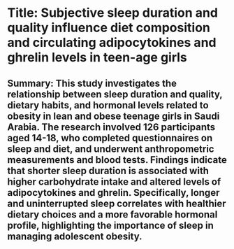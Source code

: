 # Title: Subjective sleep duration and quality influence diet composition and circulating adipocytokines and ghrelin levels in teen-age girls

## Summary: This study investigates the relationship between sleep duration and quality, dietary habits, and hormonal levels related to obesity in lean and obese teenage girls in Saudi Arabia. The research involved 126 participants aged 14-18, who completed questionnaires on sleep and diet, and underwent anthropometric measurements and blood tests. Findings indicate that shorter sleep duration is associated with higher carbohydrate intake and altered levels of adipocytokines and ghrelin. Specifically, longer and uninterrupted sleep correlates with healthier dietary choices and a more favorable hormonal profile, highlighting the importance of sleep in managing adolescent obesity.